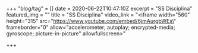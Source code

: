 +++
"blog/tag" = []
date = 2020-06-22T10:47:10Z
excerpt = "SS Disciplina"
featured_img = ""
title = "SS Disciplina"
video_link = "<iframe width=\"560\" height=\"315\" src=\"https://www.youtube.com/embed/6jmAurgbWEs\" frameborder=\"0\" allow=\"accelerometer; autoplay; encrypted-media; gyroscope; picture-in-picture\" allowfullscreen></iframe>"

+++
